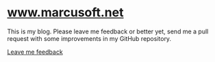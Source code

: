 www.marcusoft.net
======================
This is my blog. Please leave me feedback or better yet, send me a pull request with some improvements in my GitHub repository.

<a class="btn btn-mini btn-info" href="https://github.com/marcusoftnet/marcusoftnet.github.io/issues/new" title="Leave me feedback" target="_blank"><i class="icon-comment icon-white"></i>Leave me feedback</a>


